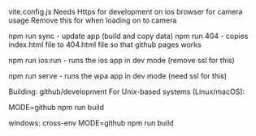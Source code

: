 vite.config.js
Needs Https for development on ios browser for camera usage
Remove this for when loading on to camera

npm run sync - update app (build and copy data)
npm run 404 - copies index.html file to 404.html file so that github pages works

npm run ios:run - runs the ios app in dev mode (remove ssl for this)

npm run serve - runs the wpa app in dev mode (need ssl for this)

Building: github/development
For Unix-based systems (Linux/macOS):

MODE=github npm run build

windows:
cross-env MODE=github npm run build
